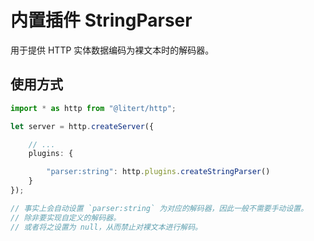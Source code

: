 # 内置插件 StringParser

用于提供 HTTP 实体数据编码为裸文本时的解码器。

## 使用方式

```ts
import * as http from "@litert/http";

let server = http.createServer({

    // ...
    plugins: {

        "parser:string": http.plugins.createStringParser()
    }
});

// 事实上会自动设置 `parser:string` 为对应的解码器，因此一般不需要手动设置。
// 除非要实现自定义的解码器。
// 或者将之设置为 null，从而禁止对裸文本进行解码。
```
